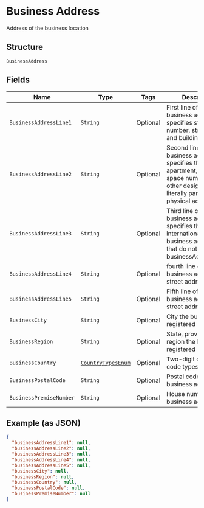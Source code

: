 
# Business Address

Address of the business location

## Structure

`BusinessAddress`

## Fields

| Name | Type | Tags | Description | Getter | Setter |
|  --- | --- | --- | --- | --- | --- |
| `BusinessAddressLine1` | `String` | Optional | First line of the business address that specifies street number, street name, and building name | String getBusinessAddressLine1() | setBusinessAddressLine1(String businessAddressLine1) |
| `BusinessAddressLine2` | `String` | Optional | Second line of the business address that specifies the apartment, suite, or space number (or any other designation not literally part of the physical address) | String getBusinessAddressLine2() | setBusinessAddressLine2(String businessAddressLine2) |
| `BusinessAddressLine3` | `String` | Optional | Third line of the business address that specifies the international or business addresses that do not fit on businessAddressLine3 | String getBusinessAddressLine3() | setBusinessAddressLine3(String businessAddressLine3) |
| `BusinessAddressLine4` | `String` | Optional | fourth line of the business address street address | String getBusinessAddressLine4() | setBusinessAddressLine4(String businessAddressLine4) |
| `BusinessAddressLine5` | `String` | Optional | Fifth line of the business address street address | String getBusinessAddressLine5() | setBusinessAddressLine5(String businessAddressLine5) |
| `BusinessCity` | `String` | Optional | City the business is registered | String getBusinessCity() | setBusinessCity(String businessCity) |
| `BusinessRegion` | `String` | Optional | State, province, or region the business is registered | String getBusinessRegion() | setBusinessRegion(String businessRegion) |
| `BusinessCountry` | [`CountryTypesEnum`](../../doc/models/country-types-enum.md) | Optional | Two-digit country code types | CountryTypesEnum getBusinessCountry() | setBusinessCountry(CountryTypesEnum businessCountry) |
| `BusinessPostalCode` | `String` | Optional | Postal code for the business address | String getBusinessPostalCode() | setBusinessPostalCode(String businessPostalCode) |
| `BusinessPremiseNumber` | `String` | Optional | House number for the business address | String getBusinessPremiseNumber() | setBusinessPremiseNumber(String businessPremiseNumber) |

## Example (as JSON)

```json
{
  "businessAddressLine1": null,
  "businessAddressLine2": null,
  "businessAddressLine3": null,
  "businessAddressLine4": null,
  "businessAddressLine5": null,
  "businessCity": null,
  "businessRegion": null,
  "businessCountry": null,
  "businessPostalCode": null,
  "businessPremiseNumber": null
}
```

